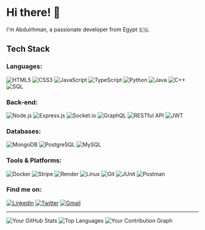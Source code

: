 # Hi there! 👋

I'm Abdulrhman, a passionate developer from Egypt 🇪🇬.

## Tech Stack

### Languages:
![HTML5](https://cdn.jsdelivr.net/npm/simple-icons@v7/icons/html5.svg)
![CSS3](https://cdn.jsdelivr.net/npm/simple-icons@v7/icons/css3.svg)
![JavaScript](https://cdn.jsdelivr.net/npm/simple-icons@v7/icons/javascript.svg)
![TypeScript](https://cdn.jsdelivr.net/npm/simple-icons@v7/icons/typescript.svg)
![Python](https://cdn.jsdelivr.net/npm/simple-icons@v7/icons/python.svg)
![Java](https://cdn.jsdelivr.net/npm/simple-icons@v7/icons/java.svg)
![C++](https://cdn.jsdelivr.net/npm/simple-icons@v7/icons/cplusplus.svg)
![SQL](https://cdn.jsdelivr.net/npm/simple-icons@v7/icons/postgresql.svg)

### Back-end:
![Node.js](https://cdn.jsdelivr.net/npm/simple-icons@v7/icons/nodedotjs.svg)
![Express.js](https://cdn.jsdelivr.net/npm/simple-icons@v7/icons/express.svg)
![Socket.io](https://cdn.jsdelivr.net/npm/simple-icons@v7/icons/socketdotio.svg)
![GraphQL](https://cdn.jsdelivr.net/npm/simple-icons@v7/icons/graphql.svg)
![RESTful API](https://cdn.jsdelivr.net/npm/simple-icons@v7/icons/rest.svg)
![JWT](https://cdn.jsdelivr.net/npm/simple-icons@v7/icons/jsonwebtokens.svg)

### Databases:
![MongoDB](https://cdn.jsdelivr.net/npm/simple-icons@v7/icons/mongodb.svg)
![PostgreSQL](https://cdn.jsdelivr.net/npm/simple-icons@v7/icons/postgresql.svg)
![MySQL](https://cdn.jsdelivr.net/npm/simple-icons@v7/icons/mysql.svg)

### Tools & Platforms:
![Docker](https://cdn.jsdelivr.net/npm/simple-icons@v7/icons/docker.svg)
![Stripe](https://cdn.jsdelivr.net/npm/simple-icons@v7/icons/stripe.svg)
![Render](https://cdn.jsdelivr.net/npm/simple-icons@v7/icons/render.svg)
![Linux](https://cdn.jsdelivr.net/npm/simple-icons@v7/icons/linux.svg)
![Git](https://cdn.jsdelivr.net/npm/simple-icons@v7/icons/git.svg)
![JUnit](https://cdn.jsdelivr.net/npm/simple-icons@v7/icons/junit5.svg)
![Postman](https://cdn.jsdelivr.net/npm/simple-icons@v7/icons/postman.svg)

### Find me on:
[![LinkedIn](https://img.shields.io/badge/LinkedIn-0077B5?style=plastic&logo=linkedin&logoColor=white)](https://www.linkedin.com/in/shredam/)
[![Twitter](https://img.shields.io/badge/Twitter-1DA1F2?style=plastic&logo=twitter&logoColor=white)](https://x.com/shredam1)
[![Gmail](https://img.shields.io/badge/Gmail-D14836?style=plastic&logo=gmail&logoColor=white)](https://mail.google.com/mail/?view=cm&fs=1&to=abdosheredam@gmail.com)

---

![Your GitHub Stats](https://github-readme-stats.vercel.app/api?username=shredam&show_icons=true&theme=radical)
![Top Languages](https://github-readme-stats.vercel.app/api/top-langs/?username=shredam&layout=compact&theme=radical)
![Your Contribution Graph](https://github-profile-summary-cards.vercel.app/api/cards/profile-details?username=shredam&theme=dracula)


